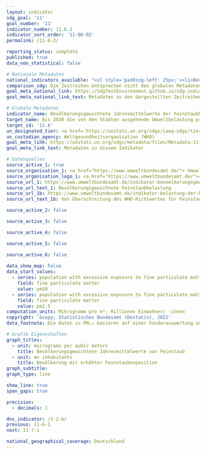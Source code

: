 ```yaml
---
layout: indicator    
sdg_goal: '11'    
goal_number: '11'    
indicator_number: 11.6.2    
indicator_sort_order: '11-06-02'    
permalink: /11-6-2/    

reporting_status: complete    
published: true    
data_non_statistical: false    

# Nationale Metadaten    
national_indicators_available: "<ul style='padding-left: 25px;'><li>Bevölkerungsgewichtete Jahresmittelwerte von Feinstaub</li> <li> Bevölkerung mit erhöhter Feinstaubexposition</li></ul>"    
comparison_sdg: Die Zeitreihen entsprechen nicht den globalen Metadaten, bieten aber zusätzliche Informationen.    
goal_meta_national_link: https://SdgTestEnvironment.github.io/sdg-indicators/public/Meta/11.6.2.pdf
goal_meta_national_link_text: Metadaten zu den dargestellten Zeitreihen    

# Globale Metadaten    
indicator_name: Bevölkerungsgewichtete Jahresmittelwerte der Feinstaubkonzentration (z. B. PM₅﮳₂ und PM₁₀) in Städten    
target_name: Bis 2030 die von den Städten ausgehende Umweltbelastung pro Kopf senken, unter anderem mit besonderer Aufmerksamkeit auf der Luftqualität und der kommunalen und sonstigen Abfallbehandlung    
target_id: '11.6'    
un_designated_tier: <a href='https://unstats.un.org/sdgs/iaeg-sdgs/tier-classification/' title='Klicken Sie hier um weitere Informationen zur UN-Tier-Klassifikation zu erhalten.'  target='_blank'>Tier I</a>    
un_custodian_agency: Weltgesundheitsorganisation (WHO)    
goal_meta_link: https://unstats.un.org/sdgs/metadata/files/Metadata-11-06-02.pdf    
goal_meta_link_text: Metadaten zu diesem Indikator        

# Datenquellen
source_active_1: true
source_organisation_1: <a href="https://www.umweltbundesamt.de/"> Umweltbundesamt (UBA) </a>
source_organisation_logo_1: <a href="https://www.umweltbundesamt.de/"><img src="https://g205sdgs.github.io/sdg-indicators/public/OrgImgDe/uba.png" alt="Logo uba" style="height:60px; width:148px"/></a>
source_url_1: https://www.umweltbundesamt.de/indikator-bevoelkerungsgewichtete#die-wichtigsten-fakten
source_url_text_1: Bevölkerungsgewichtete Feinstaubbelastung
source_url_1b: https://www.umweltbundesamt.de/indikator-belastung-der-bevoelkerung-durch-0
source_url_text_1b: Von Überschreitung des WHO-Richtwertes für Feinstaub (PM2,5) betroffene Bevölkerung

source_active_2: false

source_active_3: false

source_active_4: false

source_active_5: false

source_active_6: false
    
data_show_map: False    
data_start_values: 
  - series: population with excessive exposure to fine particulate matter
    field: fine particulate matter
    value: pm10
  - series: population with excessive exposure to fine particulate matter
    field: fine particulate matter
    value: pm2.5    
computation_units: Mikrogramm pro m³; Millionen Einwohner/ -innen    
copyright: '&copy; Statistisches Bundesamt (Destatis), 2022'    
data_footnote: Die Daten zu PM₁₀ basieren auf einer Sonderauswertung und sind nicht öffentlich zugänglich.    

# Grafik Eigenschaften    
graph_titles:
  - unit: micrograms per qubic meters
    title: Bevölkerungsgewichtete Jahresmittelwerte von Feinstaub
  - unit: mn inhabitants
    title: Bevölkerung mit erhöhter Feinstaubexposition
graph_subtitle:     
graph_type: line    

show_line: true
span_gaps: true

precision:
  - decimals: 1    

dns_indicator: /3-2-b/
previous: 11-6-1    
next: 11-7-1    

national_geographical_coverage: Deutschland    
---
```


<span></span>